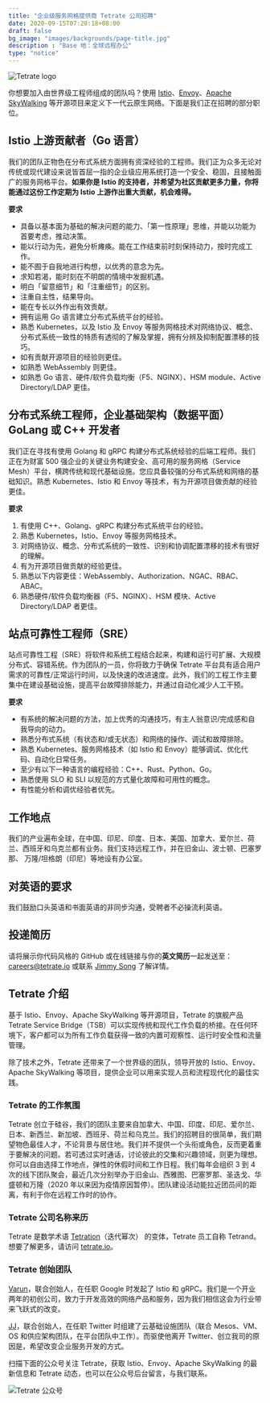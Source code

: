 ```yaml
---
title: "企业级服务网格提供商 Tetrate 公司招聘"
date: 2020-09-15T07:28:18+08:00
draft: false
bg_image: "images/backgrounds/page-title.jpg"
description : "Base 地：全球远程办公"
type: "notice"
---
```


![Tetrate logo](https://tva1.sinaimg.cn/large/0081Kckwly1gk5c40l07ej30r009t746.jpg)

你想要加入由世界级工程师组成的团队吗？使用 [Istio](https://istio.io)、[Envoy](https://envoyproxy.io)、[Apache SkyWalking](https://skywalking.apache.org/) 等开源项目来定义下一代云原生网络。下面是我们正在招聘的部分职位。

## Istio 上游贡献者（Go 语言）

我们的团队正物色在分布式系统方面拥有资深经验的工程师。我们正为众多无论对传统或现代建设来说皆首屈一指的企业级应用系统打造一个安全、稳固，且接触面广的服务网格平台。**如果你是 Istio 的支持者，并希望为社区贡献更多力量，你将能通过这份工作定期为 Istio 上游作出重大贡献，机会难得。**

**要求**

- 具备以基本面为基础的解决问题的能力、「第一性原理」思维，并能以功能为首要考虑，推动决策。
- 能以行动为先，避免分析瘫痪。能在工作结束前时刻保持动力，按时完成工作。
- 能不囿于自我地进行构想，以优秀的意念为先。
- 求知若渴，能时刻在不明朗的情境中发掘机遇。
- 明白「留意细节」和「注重细节」的区别。
- 注重自主性，结果导向。
- 能在专长以外作出有效贡献。
- 拥有运用 Go 语言建立分布式系统平台的经验。
- 熟悉 Kubernetes，以及 Istio 及 Envoy 等服务网格技术对网络协议、概念、分布式系统一致性的特质有透彻的了解及掌握，拥有分辨及抑制配置漂移的技巧。
- 如有贡献开源项目的经验则更佳。
- 如熟悉 WebAssembly 则更佳。
- 如熟悉 Go 语言、硬件/软件负载均衡（F5、NGINX）、HSM module、Active Directory/LDAP 更佳。

## 分布式系统工程师，企业基础架构（数据平面）GoLang 或 C++ 开发者

我们正在寻找有使用 Golang 和 gRPC 构建分布式系统经验的后端工程师。我们正在为财富 500 强企业的关键业务构建安全、高可用的服务网格（Service Mesh）平台，横跨传统和现代基础设施。您应具备较强的分布式系统和网络的基础知识。熟悉 Kubernetes、Istio 和 Envoy 等技术，有为开源项目做贡献的经验更佳。

**要求**

1. 有使用 C++、Golang、gRPC 构建分布式系统平台的经验。
2. 熟悉 Kubernetes，Istio、Envoy 等服务网格技术。
3. 对网络协议、概念、分布式系统的一致性、识别和协调配置漂移的技术有很好的理解。
4. 有为开源项目做贡献的经验更佳。
5. 熟悉以下内容更佳：WebAssembly、Authorization、NGAC、RBAC、ABAC。
6. 熟悉硬件/软件负载均衡器（F5、NGINX）、HSM 模块、Active Directory/LDAP 者更佳。

## 站点可靠性工程师（SRE）

站点可靠性工程（SRE）将软件和系统工程结合起来，构建和运行可扩展、大规模分布式、容错系统。作为团队的一员，你将致力于确保 Tetrate 平台具有适合用户需求的可靠性/正常运行时间，以及快速的改进速度。此外，我们的工程工作主要集中在建设基础设施，提高平台故障排除能力，并通过自动化减少人工干预。

**要求**

- 有系统的解决问题的方法，加上优秀的沟通技巧，有主人翁意识/完成感和自我导向的动力。
- 熟悉分布式系统（有状态和/或无状态）和网络的操作、调试和故障排除。
- 熟悉 Kubernetes、服务网格技术（如 Istio 和 Envoy）能够调试、优化代码、自动化日常任务。
- 至少有以下一种语言的编程经验：C++、Rust、Python、Go。
- 熟悉使用 SLO 和 SLI 以规范的方式量化故障和可用性的概念。
- 有性能分析和调优经验者优先。

## 工作地点

我们的产业遍布全球，在中国、印尼、印度、日本、美国、加拿大、爱尔兰、荷兰、西班牙和乌克兰都有业务。我们支持远程工作，并在旧金山、波士顿、巴塞罗那、 万隆/坦格朗（印尼）等地设有办公室。

## 对英语的要求

我们鼓励口头英语和书面英语的非同步沟通，受聘者不必操流利英语。

## 投递简历

请将展示你代码风格的 GitHub 或在线链接与你的**英文简历**一起发送至：[careers@tetrate.io](mailto:careers@tetrate.io) 或联系 [Jimmy Song](https://jimmysong.io/contact) 了解详情。

## Tetrate 介绍

基于 Istio、Envoy、Apache SkyWalking 等开源项目，Tetrate 的旗舰产品Tetrate Service Bridge（TSB）可以实现传统和现代工作负载的桥接。在任何环境下，客户都可以为所有工作负载获得一致的内置可观察性、运行时安全性和流量管理。

除了技术之外，Tetrate 还带来了一个世界级的团队，领导开放的 Istio、Envoy、Apache SkyWalking 等项目，提供企业可以用来实现人员和流程现代化的最佳实践。

### Tetrate 的工作氛围

Tetrate 创立于硅谷，我们的团队主要来自加拿大、中国、印度、印尼、爱尔兰、日本、新西兰、新加坡、西班牙、荷兰和乌克兰。我们的招聘目的很简单，我们期望物色最佳人才，不论背景与居住地。我们并不提供一个头衔或角色，反而更着重于要解决的问题。若可透过实时通话，讨论彼此的交集和兴趣领域，则更为理想。你可以自由选择工作地点，弹性的休假时间和工作日程。我们每年会组织 3 到 4 次的线下团队聚会，最近几次分别举办于旧金山、西雅图、巴塞罗那、圣迭戈、华盛顿和万隆（2020 年以来因为疫情原因暂停）。团队建设活动能拉近团员间的距离，有利于你在远程工作时的协作。

### Tetrate 公司名称来历

Tetrate 是数学术语 [Tetration](https://en.wikipedia.org/wiki/Tetration)（迭代幂次） 的变体，Tetrate 员工自称 Tetrand。想要了解更多，请访问 [tetrate.io](https://tetrate.io)。

### Tetrate 创始团队

[Varun](https://loxo.co/email_tracking/click?id=9840111&url=https%3A%2F%2Fwww.linkedin.com%2Fin%2Fvaruntalwar%2F)，联合创始人，在任职 Google 时发起了 Istio 和 gRPC。我们是一个开业两年的初创公司，致力于开发高效的网络产品和服务，因为我们相信这会为行业带来飞跃式的改变。

[JJ](https://loxo.co/email_tracking/click?id=9840111&url=https%3A%2F%2Fwww.linkedin.com%2Fin%2Fpragashjj%2F)，联合创始人，在任职 Twitter 时组建了云基础设施团队（联合 Mesos、VM、OS 和供应架构团队，在平台团队中工作）。而驱使他离开 Twitter、创立我司的原因是，希望改变企业服务开发的方式。

扫描下面的公众号关注 Tetrate，获取 Istio、Envoy、Apache SkyWalking 的最新信息和 Tetrate 动态，也可以在公众号后台留言，与我们联系。

![Tetrate 公众号](https://tva1.sinaimg.cn/large/0081Kckwly1gk5c4ja4pdj30b40b474o.jpg)